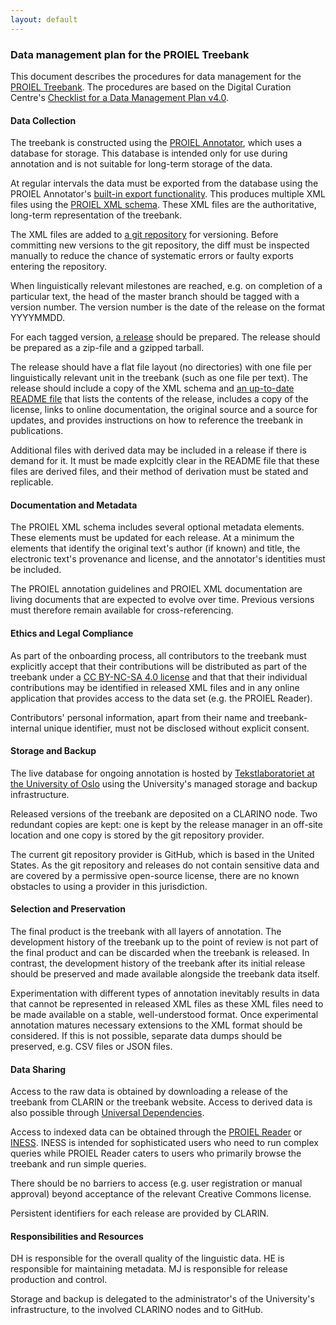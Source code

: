 ```yaml
---
layout: default
---
```


### Data management plan for the PROIEL Treebank

This document describes the procedures for data management for the [PROIEL Treebank](http://proiel.github.io). The procedures are based on the Digital Curation Centre's [Checklist for a Data Management Plan v4.0](http://www.dcc.ac.uk/resources/data-management-plans/checklist).

#### Data Collection

The treebank is constructed using the [PROIEL Annotator](https://github.com/mlj/proiel-webapp/), which uses a database for storage. This database is intended only for use during annotation and is not suitable for long-term storage of the data.

At regular intervals the data must be exported from the database using the PROIEL Annotator's [built-in export functionality](https://github.com/mlj/proiel-webapp/wiki/Importing-and-exporting-texts). This produces multiple XML files using the [PROIEL XML schema](http://proiel.github.io/handbook/developer/proielxml.html). These XML files are the authoritative, long-term representation of the treebank.

The XML files are added to [a git repository](https://github.com/proiel/proiel-treebank/) for versioning. Before committing new versions to the git repository, the diff must be inspected manually to reduce the chance of systematic errors or faulty exports entering the repository.

When linguistically relevant milestones are reached, e.g. on completion of a particular text, the head of the master branch should be tagged with a version number. The version number is the date of the release on the format YYYYMMDD.

For each tagged version, [a release](https://github.com/proiel/proiel-treebank/releases) should be prepared. The release should be prepared as a zip-file and a gzipped tarball.

The release should have a flat file layout (no directories) with one file per linguistically relevant unit in the treebank (such as one file per text). The release should include a copy of the XML schema and [an up-to-date README file](https://raw.githubusercontent.com/proiel/proiel-treebank/master/README.md) that lists the contents of the release, includes a copy of the license, links to online documentation, the original source and a source for updates, and provides instructions on how to reference the treebank in publications.

Additional files with derived data may be included in a release if there is demand for it. It must be made explcitly clear in the README file that these files are derived files, and their method of derivation must be stated and replicable.

#### Documentation and Metadata

The PROIEL XML schema includes several optional metadata elements. These elements must be updated for each release. At a minimum the elements that identify the original text's author (if known) and title, the electronic text's provenance and license, and the annotator's identities must be included.

The PROIEL annotation guidelines and PROIEL XML documentation are living documents that are expected to evolve over time. Previous versions must therefore remain available for cross-referencing.

#### Ethics and Legal Compliance

As part of the onboarding process, all contributors to the treebank must explicitly accept that their contributions will be distributed as part of the treebank under a [CC BY-NC-SA 4.0 license](https://creativecommons.org/licenses/by-nc-sa/4.0/) and that that their individual contributions may be identified in released XML files and in any online application that provides access to the data set (e.g. the PROIEL Reader).

Contributors' personal information, apart from their name and treebank-internal unique identifier, must not be disclosed without explicit consent.

#### Storage and Backup

The live database for ongoing annotation is hosted by [Tekstlaboratoriet at the University of Oslo](http://www.tekstlab.uio.no/) using the University's managed storage and backup infrastructure.

Released versions of the treebank are deposited on a CLARINO node. Two redundant copies are kept: one is kept by the release manager in an off-site location and one copy is stored by the git repository provider.

The current git repository provider is GitHub, which is based in the United States. As the git repository and releases do not contain sensitive data and are covered by a permissive open-source license, there are no known obstacles to using a provider in this jurisdiction.

#### Selection and Preservation

The final product is the treebank with all layers of annotation. The development history of the treebank up to the point of review is not part of the final product and can be discarded when the treebank is released. In contrast, the development history of the treebank after its initial release should be preserved and made available alongside the treebank data itself.

Experimentation with different types of annotation inevitably results in data that cannot be represented in released XML files as these XML files need to be made available on a stable, well-understood format. Once experimental annotation matures necessary extensions to the XML format should be considered. If this is not possible, separate data dumps should be preserved, e.g. CSV files or JSON files.

#### Data Sharing

Access to the raw data is obtained by downloading a release of the treebank from CLARIN or the treebank website. Access to derived data is also possible through [Universal Dependencies](http://universaldependencies.org/).

Access to indexed data can be obtained through the [PROIEL Reader](http://proiel.johndal.com) or [INESS](http://clarino.uib.no/iness/treebanks). INESS is intended for sophisticated users who need to run complex queries while PROIEL Reader caters to users who primarily browse the treebank and run simple queries.

There should be no barriers to access (e.g. user registration or manual approval) beyond acceptance of the relevant Creative Commons license.

Persistent identifiers for each release are provided by CLARIN.

#### Responsibilities and Resources

DH is responsible for the overall quality of the linguistic data. HE is responsible for maintaining metadata. MJ is responsible for release production and control.

Storage and backup is delegated to the administrator's of the University's infrastructure, to the involved CLARINO nodes and to GitHub.

